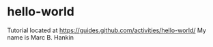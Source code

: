# hello-world
Tutorial located at   https://guides.github.com/activities/hello-world/
My name is Marc B. Hankin
